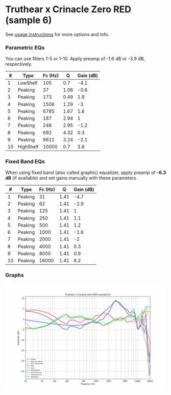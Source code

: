 # Truthear x Crinacle Zero RED (sample 6)
See [usage instructions](https://github.com/jaakkopasanen/AutoEq#usage) for more options and info.

### Parametric EQs
You can use filters 1-5 or 1-10. Apply preamp of -1.6 dB or -3.9 dB, respectively.

|   # | Type      |   Fc (Hz) |    Q |   Gain (dB) |
|-----|-----------|-----------|------|-------------|
|   1 | LowShelf  |       105 | 0.7  |        -4.1 |
|   2 | Peaking   |        37 | 1.06 |        -0.6 |
|   3 | Peaking   |       173 | 0.49 |         1.9 |
|   4 | Peaking   |      1506 | 1.29 |        -3   |
|   5 | Peaking   |      6785 | 1.67 |         1.6 |
|   6 | Peaking   |       187 | 2.94 |         1   |
|   7 | Peaking   |       248 | 2.95 |        -1.2 |
|   8 | Peaking   |       692 | 4.32 |         0.3 |
|   9 | Peaking   |      9611 | 3.24 |        -2.1 |
|  10 | HighShelf |     10000 | 0.7  |         3.8 |

### Fixed Band EQs
When using fixed band (also called graphic) equalizer, apply preamp of **-6.3 dB** (if available) and set gains manually with these parameters.

|   # | Type    |   Fc (Hz) |    Q |   Gain (dB) |
|-----|---------|-----------|------|-------------|
|   1 | Peaking |        31 | 1.41 |        -4.7 |
|   2 | Peaking |        62 | 1.41 |        -2.9 |
|   3 | Peaking |       125 | 1.41 |         1   |
|   4 | Peaking |       250 | 1.41 |         1.1 |
|   5 | Peaking |       500 | 1.41 |         1.2 |
|   6 | Peaking |      1000 | 1.41 |        -1.6 |
|   7 | Peaking |      2000 | 1.41 |        -2   |
|   8 | Peaking |      4000 | 1.41 |         0.3 |
|   9 | Peaking |      8000 | 1.41 |         0.9 |
|  10 | Peaking |     16000 | 1.41 |         6.2 |

### Graphs
![](./Truthear%20x%20Crinacle%20Zero%20RED%20(sample%206).png)
